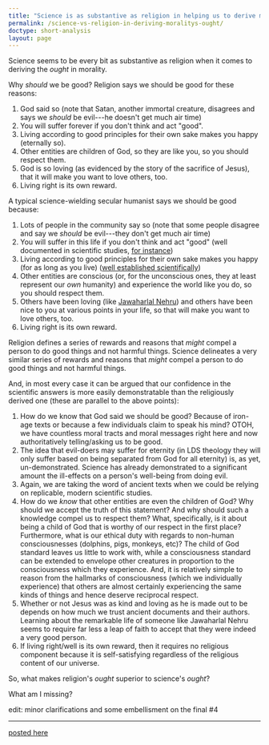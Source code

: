 ```yaml
---
title: "Science is as substantive as religion in helping us to derive morality's ought"
permalink: /science-vs-religion-in-deriving-moralitys-ought/
doctype: short-analysis
layout: page
---
```


Science seems to be every bit as substantive as religion when it comes to deriving the _ought_ in morality.

Why _should_ we be good?  Religion says we should be good for these reasons:

1. God said so (note that Satan, another immortal creature, disagrees and says we _should_ be evil---he doesn't get much air time)
2. You will suffer forever if you don't think and act "good".
3. Living according to good principles for their own sake makes you happy (eternally so).
4. Other entities are children of God, so they are like you, so you should respect them.
5. God is so loving (as evidenced by the story of the sacrifice of Jesus), that it will make you want to love others, too.
6. Living right is its own reward.

A typical science-wielding secular humanist says we should be good because:

1. Lots of people in the community say so (note that some people disagree and say we _should_ be evil---they don't get much air time)
2. You will suffer in this life if you don't think and act "good" (well documented in scientific studies, [for instance](https://www.psychologytoday.com/blog/talking-about-trauma/201503/love-is-war-post-infidelity-stress-disorder))
3. Living according to good principles for their own sake makes you happy (for as long as you live) ([well established scientifically](https://www.huffingtonpost.com/2016/12/12/international-day-of-happiness-helping-_n_6905446.html))
4. Other entities are conscious (or, for the unconscious ones, they at least represent our _own_ humanity) and experience the world like you do, so you should respect them.
5. Others have been loving (like [Jawaharlal Nehru](https://en.wikipedia.org/wiki/Jawaharlal_Nehru)) and others have been nice to you at various points in your life, so that will make you want to love others, too.
6. Living right is its own reward.

Religion defines a series of rewards and reasons that _might_ compel a person to do good things and not harmful things.  Science delineates a very similar series of rewards and reasons that _might_ compel a person to do good things and not harmful things.

And, in most every case it can be argued that our confidence in the scientific answers is more easily demonstratable than the religiously derived one (these are parallel to the above points):

1. How do we know that God said we should be good?  Because of iron-age texts or because a few individuals claim to speak his mind?  OTOH, we have countless moral tracts and moral messages right here and now authoritatively telling/asking us to be good.
2. The idea that evil-doers may suffer for eternity (in LDS theology they will only suffer based on being separated from God for all eternity) is, as yet, un-demonstrated.  Science has already demonstrated to a significant amount the ill-effects on a person's well-being from doing evil.
3. Again, we are taking the word of ancient texts when we could be relying on replicable, modern scientific studies.
4. How do we _know_ that other entities are even the children of God?  Why should we accept the truth of this statement?  And why should such a knowledge compel us to respect them?  What, specifically, is it about being a child of God that is worthy of our respect in the first place?  Furthermore, what is our ethical duty with regards to non-human consciousnesses (dolphins, pigs, monkeys, etc)?  The child of God standard leaves us little to work with, while a consciousness standard can be extended to envelope other creatures in proportion to the consciousness which they experience. 
 And, it is relatively simple to reason from the hallmarks of consciousness (which we individually experience) that others are almost certainly experiencing the same kinds of things and hence deserve reciprocal respect.
5. Whether or not Jesus was as kind and loving as he is made out to be depends on how much we trust ancient documents and their authors.  Learning about the remarkable life of someone like Jawaharlal Nehru seems to require far less a leap of faith to accept that they were indeed a very good person.
6. If living right/well is its own reward, then it requires no religious component because it is self-satisfying regardless of the religious content of our universe.

So, what makes religion's _ought_ superior to science's _ought_?

What am I missing?

edit: minor clarifications and some embellisment on the final #4

---

[posted here](https://www.reddit.com/r/mormon/comments/7yy5mt/science_is_as_substantive_as_religion_in_helping/)
